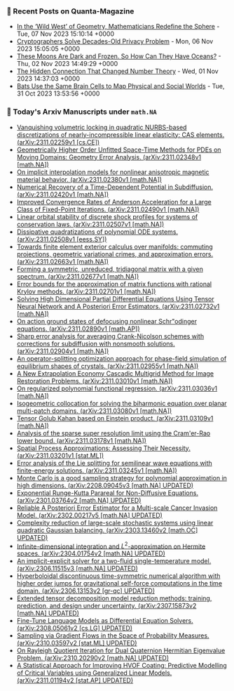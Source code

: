 ### 📝 Recent Posts on Quanta-Magazine
<!-- quanta starts -->
* <a href="https://www.quantamagazine.org/in-the-wild-west-of-geometry-mathematicians-redefine-the-sphere-20231107/">In the ‘Wild West’ of Geometry, Mathematicians Redefine the Sphere</a> - Tue, 07 Nov 2023 15:10:14 +0000
* <a href="https://www.quantamagazine.org/cryptographers-devise-an-approach-for-total-search-privacy-20231106/">Cryptographers Solve Decades-Old Privacy Problem</a> - Mon, 06 Nov 2023 15:05:05 +0000
* <a href="https://www.quantamagazine.org/icy-oceans-exist-on-far-off-moons-why-arent-they-frozen-solid-20231102/">These Moons Are Dark and Frozen. So How Can They Have Oceans?</a> - Thu, 02 Nov 2023 14:49:29 +0000
* <a href="https://www.quantamagazine.org/the-hidden-connection-that-changed-number-theory-20231101/">The Hidden Connection That Changed Number Theory</a> - Wed, 01 Nov 2023 14:37:03 +0000
* <a href="https://www.quantamagazine.org/bats-use-the-same-brain-cells-to-map-physical-and-social-worlds-20231031/">Bats Use the Same Brain Cells to Map Physical and Social Worlds</a> - Tue, 31 Oct 2023 13:53:56 +0000
<!-- quanta ends -->
### 📝 Today's Arxiv Manuscripts under ``math.NA``
<!-- arxiv-math-na starts -->
* <a href="http://arxiv.org/abs/2311.02259">Vanquishing volumetric locking in quadratic NURBS-based discretizations of nearly-incompressible linear elasticity: CAS elements. (arXiv:2311.02259v1 [cs.CE])</a>
* <a href="http://arxiv.org/abs/2311.02348">Geometrically Higher Order Unfitted Space-Time Methods for PDEs on Moving Domains: Geometry Error Analysis. (arXiv:2311.02348v1 [math.NA])</a>
* <a href="http://arxiv.org/abs/2311.02380">On implicit interpolation models for nonlinear anisotropic magnetic material behavior. (arXiv:2311.02380v1 [math.NA])</a>
* <a href="http://arxiv.org/abs/2311.02420">Numerical Recovery of a Time-Dependent Potential in Subdiffusion. (arXiv:2311.02420v1 [math.NA])</a>
* <a href="http://arxiv.org/abs/2311.02490">Improved Convergence Rates of Anderson Acceleration for a Large Class of Fixed-Point Iterations. (arXiv:2311.02490v1 [math.NA])</a>
* <a href="http://arxiv.org/abs/2311.02507">Linear orbital stability of discrete shock profiles for systems of conservation laws. (arXiv:2311.02507v1 [math.NA])</a>
* <a href="http://arxiv.org/abs/2311.02508">Dissipative quadratizations of polynomial ODE systems. (arXiv:2311.02508v1 [eess.SY])</a>
* <a href="http://arxiv.org/abs/2311.02663">Towards finite element exterior calculus over manifolds: commuting projections, geometric variational crimes, and approximation errors. (arXiv:2311.02663v1 [math.NA])</a>
* <a href="http://arxiv.org/abs/2311.02677">Forming a symmetric, unreduced, tridiagonal matrix with a given spectrum. (arXiv:2311.02677v1 [math.NA])</a>
* <a href="http://arxiv.org/abs/2311.02701">Error bounds for the approximation of matrix functions with rational Krylov methods. (arXiv:2311.02701v1 [math.NA])</a>
* <a href="http://arxiv.org/abs/2311.02732">Solving High Dimensional Partial Differential Equations Using Tensor Neural Network and A Posteriori Error Estimators. (arXiv:2311.02732v1 [math.NA])</a>
* <a href="http://arxiv.org/abs/2311.02890">On action ground states of defocusing nonlinear Schr"odinger equations. (arXiv:2311.02890v1 [math.AP])</a>
* <a href="http://arxiv.org/abs/2311.02904">Sharp error analysis for averaging Crank-Nicolson schemes with corrections for subdiffusion with nonsmooth solutions. (arXiv:2311.02904v1 [math.NA])</a>
* <a href="http://arxiv.org/abs/2311.02955">An operator-splitting optimization approach for phase-field simulation of equilibrium shapes of crystals. (arXiv:2311.02955v1 [math.NA])</a>
* <a href="http://arxiv.org/abs/2311.03010">A New Extrapolation Economy Cascadic Multigrid Method for Image Restoration Problems. (arXiv:2311.03010v1 [math.NA])</a>
* <a href="http://arxiv.org/abs/2311.03036">On regularized polynomial functional regression. (arXiv:2311.03036v1 [math.NA])</a>
* <a href="http://arxiv.org/abs/2311.03080">Isogeometric collocation for solving the biharmonic equation over planar multi-patch domains. (arXiv:2311.03080v1 [math.NA])</a>
* <a href="http://arxiv.org/abs/2311.03109">Tensor Golub Kahan based on Einstein product. (arXiv:2311.03109v1 [math.NA])</a>
* <a href="http://arxiv.org/abs/2311.03178">Analysis of the sparse super resolution limit using the Cram'er-Rao lower bound. (arXiv:2311.03178v1 [math.NA])</a>
* <a href="http://arxiv.org/abs/2311.03201">Spatial Process Approximations: Assessing Their Necessity. (arXiv:2311.03201v1 [stat.ML])</a>
* <a href="http://arxiv.org/abs/2311.03245">Error analysis of the Lie splitting for semilinear wave equations with finite-energy solutions. (arXiv:2311.03245v1 [math.NA])</a>
* <a href="http://arxiv.org/abs/2208.09045">Monte Carlo is a good sampling strategy for polynomial approximation in high dimensions. (arXiv:2208.09045v3 [math.NA] UPDATED)</a>
* <a href="http://arxiv.org/abs/2301.03764">Exponential Runge-Kutta Parareal for Non-Diffusive Equations. (arXiv:2301.03764v2 [math.NA] UPDATED)</a>
* <a href="http://arxiv.org/abs/2302.00217">Reliable A Posteriori Error Estimator for a Multi-scale Cancer Invasion Model. (arXiv:2302.00217v5 [math.NA] UPDATED)</a>
* <a href="http://arxiv.org/abs/2303.13460">Complexity reduction of large-scale stochastic systems using linear quadratic Gaussian balancing. (arXiv:2303.13460v2 [math.OC] UPDATED)</a>
* <a href="http://arxiv.org/abs/2304.01754">Infinite-dimensional integration and $L^2$-approximation on Hermite spaces. (arXiv:2304.01754v2 [math.NA] UPDATED)</a>
* <a href="http://arxiv.org/abs/2306.11515">An implicit-explicit solver for a two-fluid single-temperature model. (arXiv:2306.11515v3 [math.NA] UPDATED)</a>
* <a href="http://arxiv.org/abs/2306.13153">Hyperboloidal discontinuous time-symmetric numerical algorithm with higher order jumps for gravitational self-force computations in the time domain. (arXiv:2306.13153v2 [gr-qc] UPDATED)</a>
* <a href="http://arxiv.org/abs/2307.15873">Extended tensor decomposition model reduction methods: training, prediction, and design under uncertainty. (arXiv:2307.15873v2 [math.NA] UPDATED)</a>
* <a href="http://arxiv.org/abs/2308.05061">Fine-Tune Language Models as Differential Equation Solvers. (arXiv:2308.05061v2 [cs.LG] UPDATED)</a>
* <a href="http://arxiv.org/abs/2310.03597">Sampling via Gradient Flows in the Space of Probability Measures. (arXiv:2310.03597v2 [stat.ML] UPDATED)</a>
* <a href="http://arxiv.org/abs/2310.20290">On Rayleigh Quotient Iteration for Dual Quaternion Hermitian Eigenvalue Problem. (arXiv:2310.20290v2 [math.NA] UPDATED)</a>
* <a href="http://arxiv.org/abs/2311.01194">A Statistical Approach for Improving HVOF Coating: Predictive Modelling of Critical Variables using Generalized Linear Models. (arXiv:2311.01194v2 [stat.AP] UPDATED)</a>
<!-- arxiv-math-na ends -->
